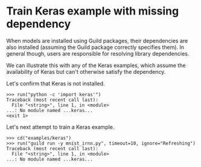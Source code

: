 # Train Keras example with missing dependency

When models are installed using Guild packages, their dependencies are
also installed (assuming the Guild package correctly specifies
them). In general though, users are responsible for resolving library
dependencies.

We can illustrate this with any of the Keras examples, which assume
the availability of Keras but can't otherwise satisfy the dependency.

Let's confirm that Keras is not installed.

    >>> run("python -c 'import keras'")
    Traceback (most recent call last):
      File "<string>", line 1, in <module>
    ...: No module named ...keras...
    <exit 1>

Let's next attempt to train a Keras example.

    >>> cd("examples/keras")
    >>> run("guild run -y mnist_irnn.py", timeout=10, ignore="Refreshing")
    Traceback (most recent call last):
      File "<string>", line 1, in <module>
    ...: No module named ...keras...

